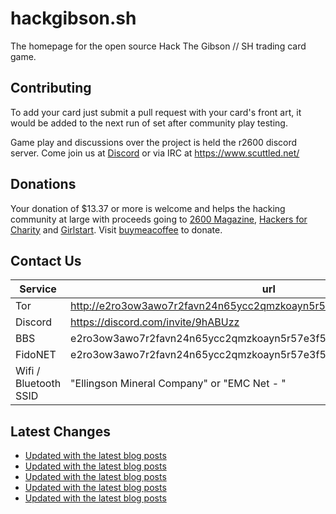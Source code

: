# hackgibson.sh
The homepage for the open source Hack The Gibson // SH trading card game.


## Contributing

To add your card just submit a pull request with your card's front art, it would be added to the next run of set after community play testing.

Game play and discussions over the project is held the r2600 discord server. Come join us at [Discord](https://discord.com/invite/9hABUzz) or via IRC at https://www.scuttled.net/


## Donations

Your donation of $13.37 or more is welcome and helps the hacking community at large with proceeds going to [2600 Magazine](https://2600.com/), [Hackers for Charity](https://hackersforcharity.org) and [Girlstart](https://girlstart.org).  Visit [buymeacoffee](https://www.buymeacoffee.com/hackgibson.sh) to donate.


## Contact Us

Service | url
-|-
Tor | http://e2ro3ow3awo7r2favn24n65ycc2qmzkoayn5r57e3f56nvjwdcgg32ad.onion
Discord | https://discord.com/invite/9hABUzz
BBS | e2ro3ow3awo7r2favn24n65ycc2qmzkoayn5r57e3f56nvjwdcgg32ad.onion:23
FidoNET | e2ro3ow3awo7r2favn24n65ycc2qmzkoayn5r57e3f56nvjwdcgg32ad.onion:24554
Wifi / Bluetooth SSID | "Ellingson Mineral Company" or "EMC Net - <fidonet address>"

## Latest Changes
<!-- BLOG-POST-LIST:START -->
- [Updated with the latest blog posts](https://github.com/DFW2600/hackgibson.sh/commit/6056b854f33db639f7ea08921208b8d0968c0a56)
- [Updated with the latest blog posts](https://github.com/DFW2600/hackgibson.sh/commit/e9de959a4ce9e3c7eac37f18938e1beee1a12073)
- [Updated with the latest blog posts](https://github.com/DFW2600/hackgibson.sh/commit/7783781a3ebcadd4a8b810fe01ed3c719a18874e)
- [Updated with the latest blog posts](https://github.com/DFW2600/hackgibson.sh/commit/954bc589b8b76253fc24c039e6a53d49a2dc4601)
- [Updated with the latest blog posts](https://github.com/DFW2600/hackgibson.sh/commit/106cde5223a6f1ee93e2e55a297e04d4bb2605ee)
<!-- BLOG-POST-LIST:END -->
